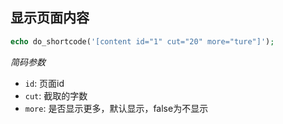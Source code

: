 ## 显示页面内容

```php
echo do_shortcode('[content id="1" cut="20" more="ture"]');
```

*简码参数*

- `id`: 页面id
- `cut`: 截取的字数
- `more`: 是否显示更多，默认显示，false为不显示